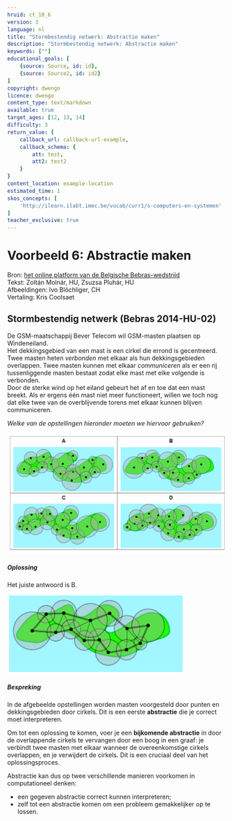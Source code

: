 ```yaml
---
hruid: ct_10_6
version: 3
language: nl
title: "Stormbestendig netwerk: Abstractie maken"
description: "Stormbestendig netwerk: Abstractie maken"
keywords: [""]
educational_goals: [
    {source: Source, id: id}, 
    {source: Source2, id: id2}
]
copyright: dwengo
licence: dwengo
content_type: text/markdown
available: true
target_ages: [12, 13, 14]
difficulty: 3
return_value: {
    callback_url: callback-url-example,
    callback_schema: {
        att: test,
        att2: test2
    }
}
content_location: example-location
estimated_time: 1
skos_concepts: [
    'http://ilearn.ilabt.imec.be/vocab/curr1/s-computers-en-systemen'
]
teacher_exclusive: true
---
```

# Voorbeeld 6:  Abstractie maken
Bron: [het online platform van de Belgische Bebras-wedstrijd](https://bebras.ugent.be/)<br>
Tekst: Zoltán Molnár, HU, Zsuzsa Pluhár, HU<br>
Afbeeldingen: Ivo Blöchliger, CH<br>
Vertaling: Kris Coolsaet 

## Stormbestendig netwerk (Bebras 2014-HU-02) 

De GSM-maatschappij Bever Telecom wil GSM-masten plaatsen op Windeneiland.<br>
Het dekkingsgebied van een mast is een cirkel die errond is gecentreerd. Twee masten heten *verbonden* met elkaar als hun dekkingsgebieden overlappen. Twee masten kunnen met elkaar *communiceren* als er een rij tussenliggende masten bestaat zodat elke mast met elke volgende is verbonden.<br>
Door de sterke wind op het eiland gebeurt het af en toe dat een mast breekt. Als er ergens één mast niet meer functioneert, willen we toch nog dat elke twee van de overblijvende torens met elkaar kunnen blijven communiceren.

*Welke van de opstellingen hieronder moeten we hiervoor gebruiken?*

![Stormbestendig netwerk](embed/bebrasabstractie.png "Bebras Abstractie maken")

##### Oplossing

Het juiste antwoord is B. 

![Stormbestendig netwerk](embed/bebrasabstractieoplossing.png "Bebras Stormbestendig netwerk oplossing")

##### Bespreking

In de afgebeelde opstellingen worden masten voorgesteld door punten en dekkingsgebieden door cirkels. Dit is een eerste **abstractie** die je correct moet interpreteren.

Om tot een oplossing te komen, voer je een **bijkomende abstractie** in door de overlappende cirkels te vervangen door een boog in een graaf: je verbindt twee masten met elkaar wanneer de overeenkomstige cirkels overlappen, en je verwijdert de cirkels. Dit is een cruciaal deel van het oplossingsproces.

Abstractie kan dus op twee verschillende manieren voorkomen in computationeel denken:
- een gegeven abstractie correct kunnen interpreteren;
- zelf tot een abstractie komen om een probleem gemakkelijker op te lossen.
